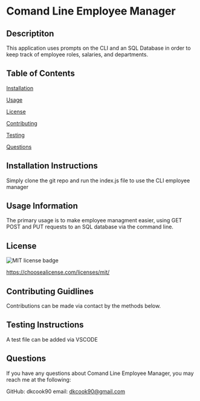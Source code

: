 # Comand Line Employee Manager

  ## Descriptiton

  This application uses prompts on the CLI and an SQL Database in order to keep track of employee roles, salaries, and departments.

  ## Table of Contents
  
[Installation](#installation-instructions)
  
[Usage](#usage-information)
  
[License](#license)
  
[Contributing](#contributing-guidlines)
  
[Testing](#testing-instructions)
  
[Questions](#questions)

  ## Installation Instructions

  Simply clone the git repo and run the index.js file to use the CLI employee manager

  ## Usage Information

  The primary usage is to make employee managment easier, using GET POST and PUT requests to an SQL database via the command line.
  
  ## License

  
![MIT license badge](https://img.shields.io/badge/license-MIT-green) 
 
https://choosealicense.com/licenses/mit/

  ## Contributing Guidlines

  Contributions can be made via contact by the methods below.

  ## Testing Instructions

  A test file can be added via VSCODE

  ## Questions

  If you have any questions about Comand Line Employee Manager, you may reach me at the following:

  GitHub: dkcook90
  email: dkcook90@gmail.com